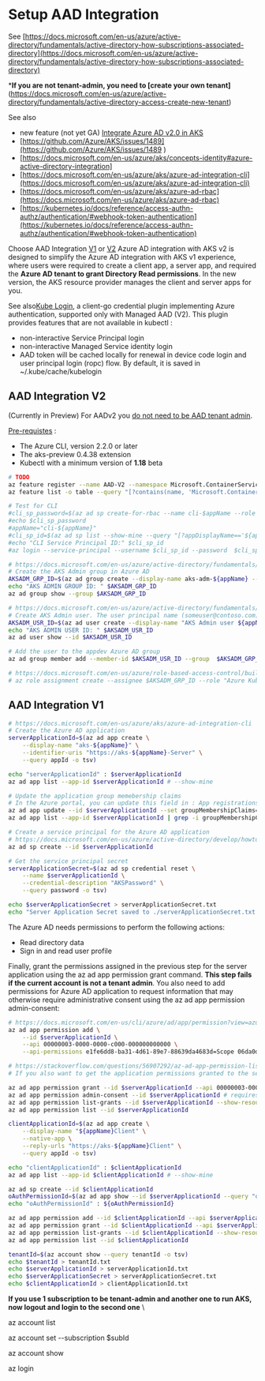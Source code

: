 # Setup AAD Integration

See [https://docs.microsoft.com/en-us/azure/active-directory/fundamentals/active-directory-how-subscriptions-associated-directory](https://docs.microsoft.com/en-us/azure/active-directory/fundamentals/active-directory-how-subscriptions-associated-directory)

***If you are not tenant-admin, you need to [create your own tenant]**(https://docs.microsoft.com/en-us/azure/active-directory/fundamentals/active-directory-access-create-new-tenant)

See also 
- new feature (not yet GA) [Integrate Azure AD v2.0 in AKS](https://docs.microsoft.com/en-us/azure/aks/managed-aad)
- [https://github.com/Azure/AKS/issues/1489](https://github.com/Azure/AKS/issues/1489 )
- [https://docs.microsoft.com/en-us/azure/aks/concepts-identity#azure-active-directory-integration]
- [https://docs.microsoft.com/en-us/azure/aks/azure-ad-integration-cli](https://docs.microsoft.com/en-us/azure/aks/azure-ad-integration-cli)
- [https://docs.microsoft.com/en-us/azure/aks/azure-ad-rbac](https://docs.microsoft.com/en-us/azure/aks/azure-ad-rbac)
- [https://kubernetes.io/docs/reference/access-authn-authz/authentication/#webhook-token-authentication](https://kubernetes.io/docs/reference/access-authn-authz/authentication/#webhook-token-authentication)

Choose AAD Integration [V1](#aad-integration-v1) or [V2](#aad-integration-v2)
Azure AD integration with AKS v2 is designed to simplify the Azure AD integration with AKS v1 experience, where users were required to create a client app, a server app, and required the **Azure AD tenant to grant Directory Read permissions**. In the new version, the AKS resource provider manages the client and server apps for you.


See also[Kube Login](https://github.com/Azure/kubelogin), a client-go credential plugin implementing Azure authentication, supported only with Managed AAD (V2). 
This plugin provides features that are not available in kubectl :
- non-interactive Service Principal login
- non-interactive Managed Service identity login
- AAD token will be cached locally for renewal in device code login and user principal login (ropc) flow. By default, it is saved in ~/.kube/cache/kubelogin


## AAD Integration V2 

(Currently in Preview)
For AADv2 you [do not need to be AAD tenant admin](https://github.com/MicrosoftDocs/azure-docs/issues/53378).

[Pre-requistes](https://docs.microsoft.com/en-us/azure/aks/managed-aad#before-you-begin) :
- The Azure CLI, version 2.2.0 or later
- The aks-preview 0.4.38 extension
- Kubectl with a minimum version of **1.18** beta

```sh
# TODO
az feature register --name AAD-V2 --namespace Microsoft.ContainerService
az feature list -o table --query "[?contains(name, 'Microsoft.ContainerService/AAD-V2')].{Name:name,State:properties.state}"

# Test for CLI
#cli_sp_password=$(az ad sp create-for-rbac --name cli-$appName --role contributor --query password --output tsv)
#echo $cli_sp_password
#appName="cli-${appName}"
#cli_sp_id=$(az ad sp list --show-mine --query "[?appDisplayName=='${appName}'].{appId:appId}" --output tsv)
#echo "CLI Service Principal ID:" $cli_sp_id 
#az login --service-principal --username $cli_sp_id --password  $cli_sp_password --tenant $tenantId

# https://docs.microsoft.com/en-us/azure/active-directory/fundamentals/active-directory-groups-create-azure-portal
# Create the AKS Admin group in Azure AD
AKSADM_GRP_ID=$(az ad group create --display-name aks-adm-${appName} --mail-nickname aks-adm-${appName} --query objectId -o tsv)
echo "AKS ADMIN GROUP ID: " $AKSADM_GRP_ID
az ad group show --group $AKSADM_GRP_ID

# https://docs.microsoft.com/en-us/azure/active-directory/fundamentals/add-users-azure-active-directory
# Create AKS Admin user. The user principal name (someuser@contoso.com) must contain one of the verified domains for the tenant.
AKSADM_USR_ID=$(az ad user create --display-name "AKS Admin user ${appName}" --user-principal-name "aksadm@groland.grd" --password "P@ssw0rd1" --query objectId -o tsv)
echo "AKS ADMIN USER ID: " $AKSADM_USR_ID
az ad user show --id $AKSADM_USR_ID

# Add the user to the appdev Azure AD group
az ad group member add --member-id $AKSADM_USR_ID --group  $AKSADM_GRP_ID

# https://docs.microsoft.com/en-us/azure/role-based-access-control/built-in-roles#azure-kubernetes-service-cluster-admin-role
# az role assignment create --assignee $AKSADM_GRP_ID --role "Azure Kubernetes Service Cluster Admin Role" --scope $aks_cluster_id

```

## AAD Integration V1
```sh
# https://docs.microsoft.com/en-us/azure/aks/azure-ad-integration-cli
# Create the Azure AD application
serverApplicationId=$(az ad app create \
    --display-name "aks-${appName}" \
    --identifier-uris "https://aks-${appName}-Server" \
    --query appId -o tsv)

echo "serverApplicationId" : $serverApplicationId
az ad app list --app-id $serverApplicationId # --show-mine

# Update the application group memebership claims
# In the Azure portal, you can update this field in : App registrations / aks-secgov | Manifest ==> "groupMembershipClaims": "All",
az ad app update --id $serverApplicationId --set groupMembershipClaims=All
az ad app list --app-id $serverApplicationId | grep -i groupMembershipClaims

# Create a service principal for the Azure AD application
# https://docs.microsoft.com/en-us/azure/active-directory/develop/howto-create-service-principal-portal
az ad sp create --id $serverApplicationId

# Get the service principal secret
serverApplicationSecret=$(az ad sp credential reset \
    --name $serverApplicationId \
    --credential-description "AKSPassword" \
    --query password -o tsv)

echo $serverApplicationSecret > serverApplicationSecret.txt
echo "Server Application Secret saved to ./serverApplicationSecret.txt IMPORTANT Keep your secret safe ..." 


```


The Azure AD needs permissions to perform the following actions:
- Read directory data
- Sign in and read user profile

Finally, grant the permissions assigned in the previous step for the server application using the az ad app permission grant command. **This step fails if the current account is not a tenant admin**. You also need to add permissions for Azure AD application to request information that may otherwise require administrative consent using the az ad app permission admin-consent:

```sh
# https://docs.microsoft.com/en-us/cli/azure/ad/app/permission?view=azure-cli-latest
az ad app permission add \
    --id $serverApplicationId \
    --api 00000003-0000-0000-c000-000000000000 \
    --api-permissions e1fe6dd8-ba31-4d61-89e7-88639da4683d=Scope 06da0dbc-49e2-44d2-8312-53f166ab848a=Scope 7ab1d382-f21e-4acd-a863-ba3e13f7da61=Role

# https://stackoverflow.com/questions/56907292/az-ad-app-permission-list-grants-doesnt-match-what-is-listed-for-the-app-in-t
# If you also want to get the application permissions granted to the service principal, currently it is not supported by the Azure CLI and Az powershell module, you need to use AzureAD powershell module.

az ad app permission grant --id $serverApplicationId --api 00000003-0000-0000-c000-000000000000
az ad app permission admin-consent --id $serverApplicationId # requires CLI version min of 2.0.67 and max of 2.1.0.
az ad app permission list-grants --id $serverApplicationId --show-resource-name
az ad app permission list --id $serverApplicationId

clientApplicationId=$(az ad app create \
    --display-name "${appName}Client" \
    --native-app \
    --reply-urls "https://aks-${appName}Client" \
    --query appId -o tsv)

echo "clientApplicationId" : $clientApplicationId
az ad app list --app-id $clientApplicationId # --show-mine

az ad sp create --id $clientApplicationId
oAuthPermissionId=$(az ad app show --id $serverApplicationId --query "oauth2Permissions[0].id" -o tsv)
echo "oAuthPermissionId" : ${oAuthPermissionId}

az ad app permission add --id $clientApplicationId --api $serverApplicationId --api-permissions ${oAuthPermissionId}=Scope
az ad app permission grant --id $clientApplicationId --api $serverApplicationId
az ad app permission list-grants --id $clientApplicationId --show-resource-name
az ad app permission list --id $clientApplicationId

tenantId=$(az account show --query tenantId -o tsv)
echo $tenantId > tenantId.txt
echo $serverApplicationId > serverApplicationId.txt
echo $serverApplicationSecret > serverApplicationSecret.txt
echo $clientApplicationId > clientApplicationId.txt

```

**If you use 1 subscription to be tenant-admin and another one to run AKS, now logout and login to the second one** \

az account list

az account set --subscription $subId

az account show

az login

